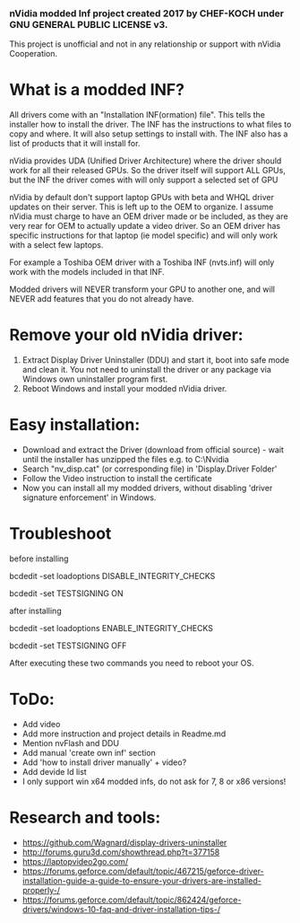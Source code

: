 ### nVidia modded Inf project created 2017 by CHEF-KOCH under GNU GENERAL PUBLIC LICENSE v3.

This project is unofficial and not in any relationship or support with nVidia Cooperation. 



What is a modded INF?
===================

All drivers come with an "Installation INF(ormation) file". This tells the installer how to install the driver. The INF has the instructions to what files to copy and where. It will also setup settings to install with. The INF also has a list of products that it will install for.

nVidia provides UDA (Unified Driver Architecture) where the driver should work for all their released GPUs. So the driver itself will support ALL GPUs, but the INF the driver comes with will only support a selected set of GPU

nVidia by default don't support laptop GPUs with beta and WHQL driver updates on their server. This is left up to the OEM to organize. I assume nVidia must charge to have an OEM driver made or be included, as they are very rear for OEM to actually update a video driver. So an OEM driver has specific instructions for that laptop (ie model specific) and will only work with a select few laptops.

For example a Toshiba OEM driver with a Toshiba INF (nvts.inf) will only work with the models included in that INF.


Modded drivers will NEVER transform your GPU to another one, and will NEVER add features that you do not already have.



Remove your old nVidia driver:
===================

1) Extract Display Driver Uninstaller (DDU) and start it, boot into safe mode and clean it. You not need to uninstall the driver or any package via Windows own uninstaller program first. 
2) Reboot Windows and install your modded nVidia driver.





Easy installation:
===================


* Download and extract the Driver (download from official source) - wait until the installer has unzipped the files e.g. to C:\Nvidia
* Search "nv_disp.cat" (or corresponding file) in 'Display.Driver Folder'
* Follow the Video instruction to install the certificate
* Now you can install all my modded drivers, without disabling 'driver signature enforcement' in Windows.



Troubleshoot
===================


before installing


bcdedit -set loadoptions DISABLE_INTEGRITY_CHECKS

bcdedit -set TESTSIGNING ON



after installing

bcdedit -set loadoptions ENABLE_INTEGRITY_CHECKS

bcdedit -set TESTSIGNING OFF



After executing these two commands you need to reboot your OS.


ToDo:
======


* Add video
* Add more instruction and project details in Readme.md 
* Mention nvFlash and DDU
* Add manual 'create own inf' section
* Add 'how to install driver manually' + video?
* Add devide Id list
* I only support win x64 modded infs, do not ask for 7, 8 or x86 versions!


Research and tools:
===================

* https://github.com/Wagnard/display-drivers-uninstaller
* http://forums.guru3d.com/showthread.php?t=377158
* https://laptopvideo2go.com/
* https://forums.geforce.com/default/topic/467215/geforce-driver-installation-guide-a-guide-to-ensure-your-drivers-are-installed-properly-/
* https://forums.geforce.com/default/topic/862424/geforce-drivers/windows-10-faq-and-driver-installation-tips-/